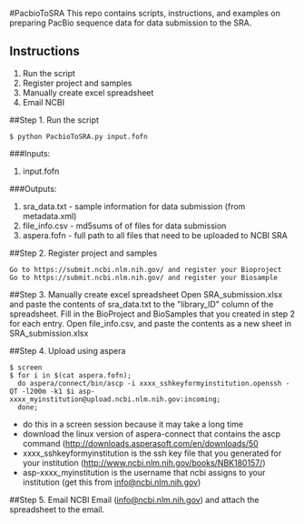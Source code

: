 #PacbioToSRA
This repo contains scripts, instructions, and examples on preparing PacBio sequence data for data submission to the SRA. 

## Instructions
1. Run the script
2. Register project and samples
3. Manually create excel spreadsheet
4. Email NCBI


##Step 1. Run the script
```
$ python PacbioToSRA.py input.fofn
```

###Inputs: 
  1. input.fofn

###Outputs:
  1. sra_data.txt - sample information for data submission (from metadata.xml)
  2. file_info.csv - md5sums of of files for data submission
  3. aspera.fofn - full path to all files that need to be uploaded to NCBI SRA


##Step 2. Register project and samples

    Go to https://submit.ncbi.nlm.nih.gov/ and register your Bioproject
    Go to https://submit.ncbi.nlm.nih.gov/ and register your Biosample

##Step 3. Manually create excel spreadsheet
Open SRA_submission.xlsx and paste the contents of sra_data.txt to the "library_ID" column of the spreadsheet.  Fill in the BioProject and BioSamples that you created in step 2 for each entry. Open file_info.csv, and paste the contents as a new sheet in SRA_submission.xlsx

##Step 4. Upload using aspera
``` 
$ screen
$ for i in $(cat aspera.fofn); 
  do aspera/connect/bin/ascp -i xxxx_sshkeyformyinstitution.openssh -QT -l200m -k1 $i asp-xxxx_myinstitution@upload.ncbi.nlm.nih.gov:incoming;
  done;
```

* do this in a screen session because it may take a long time
* download the linux version of aspera-connect that contains the ascp command (http://downloads.asperasoft.com/en/downloads/50
* xxxx_sshkeyformyinstitution is the ssh key file that you generated for your institution (http://www.ncbi.nlm.nih.gov/books/NBK180157/)
* asp-xxxx_myinstitution is the username that ncbi assigns to your institution (get this from info@ncbi.nlm.nih.gov)


##Step 5. Email NCBI
Email (info@ncbi.nlm.nih.gov) and attach the spreadsheet to the email. 

